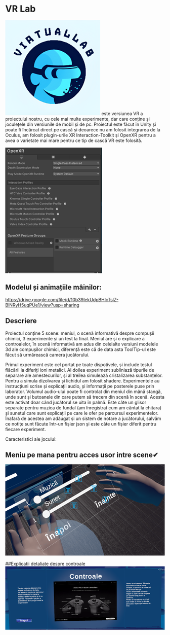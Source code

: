 # VR Lab

<img alt="Game Logo" src="https://github.com/MarioAlexandru/VRLab/blob/main/Assets/logo.png" width="300" height="300">
este versiunea VR a proiectului nostru, cu cele mai multe experimente, dar care conține și joculețele din versiunile de mobil și de pc.
Proiectul este făcut în Unity și poate fi încărcat direct pe cască și deoarece nu am folosit integrarea de la Oculus, am folosit plugin-urile XR Interaction-Toolkit și OpenXR pentru a avea o varietate mai mare pentru ce tip de cască VR este folosită.

![compatability](https://github.com/MarioAlexandru/VRLab/blob/main/Assets/Screenshots/compatability.png)

## Modelul și animațiile mâinilor:
https://drive.google.com/file/d/10b39IekUdpBHlcTslZ-BlNRyH5uqPUe1/view?usp=sharing

## Descriere
Proiectul conține 5 scene: meniul, o scenă informativă despre compușii chimici, 3 experimente și un test la final. 
Meniul are și o explicare a controalelor, în scenă informativă am adus din celelalte versiuni modelele 3d ale compușilor chimici, diferență este că de data asta ToolTip-ul este făcut să urmărească camera jucătorului. 

Primul experiment este cel portat pe toate dispotivele, și include testul flăcării la diferiți ioni metalici. 
Al doilea experiment subliniază tipurile de separare ale amestecurilor, și al treilea simulează cristalizarea substanțelor. Pentru a simula dizolvarea și lichidul am folosit shadere.
 Experimentele au instrucțiuni scrise și explicații audio, și informații pe posterele puse prin laborator. 
Volumul audio-ului poate fi controlat din meniul din mână stangă, unde sunt și butoanele din care putem să trecem din scenă în scenă. Acesta este activat doar când jucătorul se uita în palmă. Este câte un glisor separate pentru muzica de fundal (am înregistrat cum am cântat la chitara) și sunetul care sunt explicații pe care le ofer pe parcursul experimentelor.
Înafară de acestea am adăugat și un sistem de notare a jucătorului, salvăm ce notițe sunt făcute într-un fișier json și este câte un fișier diferit pentru fiecare experiment. 

Caracteristici ale jocului:

## Meniu pe mana pentru acces usor intre scene✔
![handmenu](https://github.com/MarioAlexandru/VRLab/blob/main/Assets/Screenshots/meniul%20de%20pe%20mana.png)

##Explicatii detaliate despre controale
![controls](https://github.com/MarioAlexandru/VRLab/blob/main/Assets/Screenshots/controls.png)
